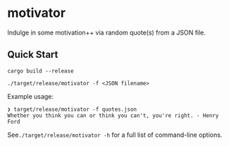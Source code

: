 # motivator

Indulge in some motivation++ via random quote(s) from a JSON file.

## Quick Start

`cargo build --release`

`./target/release/motivator -f <JSON filename>`

Example usage:
```
❯ target/release/motivator -f quotes.json
Whether you think you can or think you can't, you're right. - Henry Ford
```
See`./target/release/motivator -h` for a full list of command-line options.
